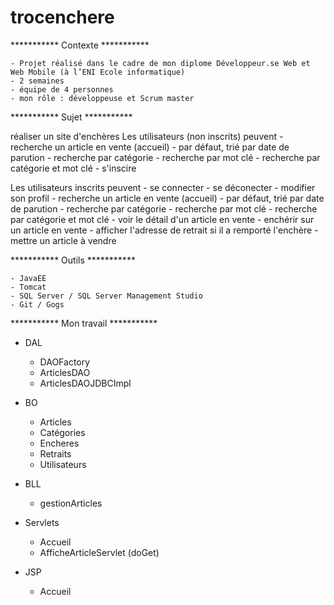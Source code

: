 # trocenchere

*********** Contexte ***********

    - Projet réalisé dans le cadre de mon diplome Développeur.se Web et Web Mobile (à l’ENI Ecole informatique)
    - 2 semaines
    - équipe de 4 personnes
    - mon rôle : développeuse et Scrum master


*********** Sujet ***********

réaliser un site d'enchères
Les utilisateurs (non inscrits) peuvent
    - recherche un article en vente (accueil)
        - par défaut, trié par date de parution
        - recherche par catégorie
        - recherche par mot clé
        - recherche par catégorie et mot clé
    - s'inscire
    
Les utilisateurs inscrits peuvent
    - se connecter
    - se déconecter
    - modifier son profil
    - recherche un article en vente (accueil)
        - par défaut, trié par date de parution
        - recherche par catégorie
        - recherche par mot clé
        - recherche par catégorie et mot clé
    - voir le détail d'un article en vente
    - enchérir sur un article en vente
    - afficher l'adresse de retrait si il a remporté l'enchère
    - mettre un article à vendre


*********** Outils ***********

    - JavaEE
    - Tomcat
    - SQL Server / SQL Server Management Studio
    - Git / Gogs


*********** Mon travail ***********

   - DAL
        - DAOFactory
        - ArticlesDAO
        - ArticlesDAOJDBCImpl
        
   - BO
        - Articles
        - Catégories
        - Encheres
        - Retraits
        - Utilisateurs
        
   - BLL
        - gestionArticles
        
   - Servlets
        - Accueil
        - AfficheArticleServlet (doGet)
        
   - JSP
        - Accueil

        
        


    
